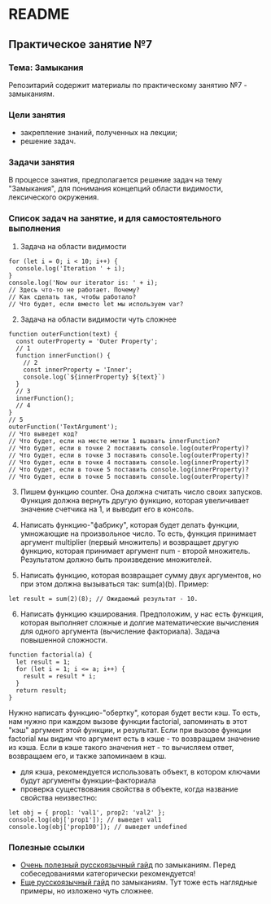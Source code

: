 # README

## Практическое занятие №7

### Тема: Замыкания

Репозитарий содержит материалы по практическому занятию №7 - замыканиям.

### Цели занятия
- закрепление знаний, полученных на лекции;
- решение задач.

### Задачи занятия
В процессе занятия, предполагается решение задач на тему "Замыкания", для понимания концепций области видимости, лексического окружения.

### Список задач на занятие, и для самостоятельного выполнения
1. Задача на области видимости
```
for (let i = 0; i < 10; i++) {
  console.log('Iteration ' + i);
}
console.log('Now our iterator is: ' + i);
// Здесь что-то не работает. Почему?
// Как сделать так, чтобы работало?
// Что будет, если вместо let мы используем var?
```
2. Задача на области видимости чуть сложнее
```
function outerFunction(text) {
  const outerProperty = 'Outer Property';
  // 1
  function innerFunction() {
    // 2
    const innerProperty = 'Inner';
    console.log(`${innerProperty} ${text}`)
  }
  // 3
  innerFunction();
  // 4
}
// 5
outerFunction('TextArgument');
// Что выведет код?
// Что будет, если на месте метки 1 вызвать innerFunction?
// Что будет, если в точке 2 поставить console.log(outerProperty)?
// Что будет, если в точке 3 поставить console.log(outerProperty)?
// Что будет, если в точке 4 поставить console.log(innerProperty)?
// Что будет, если в точке 5 поставить console.log(innerProperty)?
// Что будет, если в точке 5 поставить console.log(outerProperty)?
```
3. Пишем функцию counter. Она должна считать число своих запусков. Функция должна вернуть другую функцию, которая увеличивает значение счетчика на 1, и выводит его в консоль.

4. Написать функцию-"фабрику", которая будет делать функции, умножающие на произвольное число. То есть, функция принимает аргумент multiplier (первый множитель) и возвращает другую функцию, которая принимает аргумент num - второй множитель. Результатом должно быть произведение множителей.

5. Написать функцию, которая возвращает сумму двух аргументов, но при этом должна вызываться так: sum(a)(b). Пример:
```
let result = sum(2)(8); // Ожидаемый результат - 10.
```

6. Написать функцию кэширования. Предположим, у нас есть функция, которая выполняет сложные и долгие математические вычисления для одного аргумента (вычисление факториала). Задача повышенной сложности.
```
function factorial(a) {
  let result = 1;
  for (let i = 1; i <= a; i++) {
    result = result * i;
  }
  return result;
}
```
Нужно написать функцию-"обертку", которая будет вести кэш. То есть, нам нужно при каждом вызове функции factorial, запоминать в этот "кэш" аргумент этой функции, и результат. Если при вызове функции factorial мы видим что аргумент есть в кэше - то возвращаем значение из кэша. Если в кэше такого значения нет - то вычисляем ответ, возвращаем его, и также запоминаем в кэш.
 - для кэша, рекомендуется использовать объект, в котором ключами будут аргументы функции-факториала
 - проверка существования свойства в объекте, когда название свойства неизвестно:
 ```
 let obj = { prop1: 'val1', prop2: 'val2' };
 console.log(obj['prop1']); // выведет val1
 console.log(obj['prop100']); // выведет undefined
 ```

### Полезные ссылки
- [Очень полезный русскоязычный гайд](https://learn.javascript.ru/closure) по замыканиям. Перед собеседованиями категорически рекомендуется!
- [Еще русскоязычный гайд](https://habr.com/ru/companies/ruvds/articles/424967/) по замыканиям. Тут тоже есть наглядные примеры, но изложено чуть сложнее.
